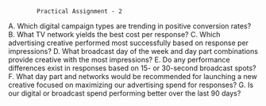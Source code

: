 			Practical Assignment - 2

A. Which digital campaign types are trending in positive conversion rates?
B. What TV network yields the best cost per response?
C. Which advertising creative performed most successfully based on response per impressions?
D. What broadcast day of the week and day part combinations provide creative with the most impressions?
E. Do any performance differences exist in responses based on 15- or 30-second broadcast spots?
F. What day part and networks would be recommended for launching a new creative focused on maximizing our advertising spend for responses?
G. Is our digital or broadcast spend performing better over the last 90 days?

